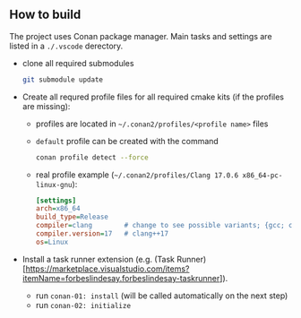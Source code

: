##


## How to build

The project uses Conan package manager. Main tasks and settings are listed in a `./.vscode` derectory.

* clone all required submodules
  ```sh
  git submodule update
  ```

* Create all requred profile files for all required cmake kits (if the profiles are missing):
  * profiles are located in `~/.conan2/profiles/<profile name>` files

  * `default` profile can be created with the command
    ```sh
    conan profile detect --force
    ```

  * real profile example (`~/.conan2/profiles/Clang 17.0.6 x86_64-pc-linux-gnu`):
    ```ini
    [settings]
    arch=x86_64
    build_type=Release
    compiler=clang        # change to see possible variants; {gcc; clang; ...}
    compiler.version=17   # clang++17
    os=Linux
    ```

* Install a task runner extension (e.g. (Task Runner)[<https://marketplace.visualstudio.com/items?itemName=forbeslindesay.forbeslindesay-taskrunner>]).
  * run `conan-01: install` (will be called automatically on the next step)
  * run `conan-02: initialize`
